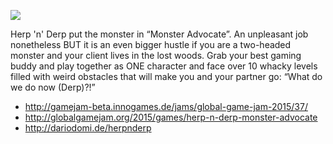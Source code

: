![](http://www.game-coding.com/media/herpnderp_teaser.jpg)

Herp 'n' Derp put the monster in “Monster Advocate”. An unpleasant job nonetheless BUT it is an even bigger hustle if you are a two-headed monster and your client lives in the lost woods. Grab your best gaming buddy and play together as ONE character and face over 10 whacky levels filled with weird obstacles that will make you and your partner go: “What do we do now (Derp)?!”

  * http://gamejam-beta.innogames.de/jams/global-game-jam-2015/37/
  * http://globalgamejam.org/2015/games/herp-n-derp-monster-advocate
  * http://dariodomi.de/herpnderp
